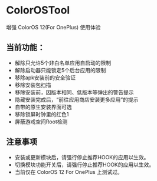# ColorOSTool

增强 ColorOS 12(For OnePlus) 使用体验

## 当前功能：
- 解除只允许5个非白名单应用自启动的限制  
- 解除启动器只能锁定5个后台应用的限制
- 移除apk安装前的安全验证
- 移除安装包扫描
- 移除安装前，因版本相同、低版本等弹出的警告提示
- 隐藏安装完成后，“前往应用商店安装更多应用”的提示
- 自带的原生安装界面可选
- 移除锁屏时钟里的红色1
- 屏蔽游戏空间Root检测

## 注意事项
- 安装或更新模块后，请强行停止推荐HOOK的应用以生效。 
- 切换模块功能开关后，请强行停止推荐HOOK的应用以生效。 
- 当前仅在 ColorOS 12 For OnePlus 上测试过。
